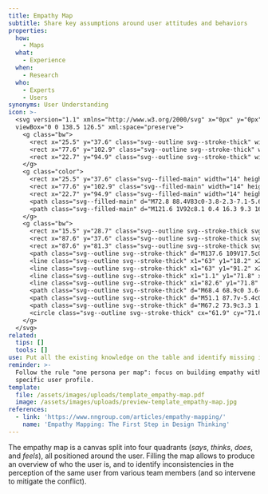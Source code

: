 ```yaml
---
title: Empathy Map
subtitle: Share key assumptions around user attitudes and behaviors
properties:
  how:
    - Maps
  what:
    - Experience
  when:
    - Research
  who:
    - Experts
    - Users
synonyms: User Understanding
icon: >-
  <svg version="1.1" xmlns="http://www.w3.org/2000/svg" x="0px" y="0px"
  viewBox="0 0 138.5 126.5" xml:space="preserve">
    <g class="bw">
      <rect x="25.5" y="37.6" class="svg--outline svg--stroke-thick" width="14" height="12.8"/>
      <rect x="77.6" y="102.9" class="svg--outline svg--stroke-thick" width="14" height="12.8"/>
      <rect x="22.7" y="94.9" class="svg--outline svg--stroke-thick" width="14" height="12.8"/>
    </g>
    <g class="color">
      <rect x="25.5" y="37.6" class="svg--filled-main" width="14" height="12.8"/>
      <rect x="77.6" y="102.9" class="svg--filled-main" width="14" height="12.8"/>
      <rect x="22.7" y="94.9" class="svg--filled-main" width="14" height="12.8"/>
      <path class="svg--filled-main" d="M72.8 88.4V83c0-3.8-2.3-7.1-5.6-8.5H56.7c-3.3 1.4-5.6 4.7-5.6 8.5v5.4c0 0 4.4 2.8 10.9 2.8C68.4 91.2 72.8 88.4 72.8 88.4z"/>
      <path class="svg--filled-main" d="M121.6 1V92c8.1 0.4 16.3 9.3 16.3 14.4V17.2C137.9 8.2 130.6 0.9 121.6 1"/>
    </g>
    <g class="bw">
      <rect x="15.5" y="28.7" class="svg--outline svg--stroke-thick svg--filled-light" width="14" height="12.8"/>
      <rect x="87.6" y="37.6" class="svg--outline svg--stroke-thick svg--filled-light" width="14" height="12.8"/>
      <rect x="87.6" y="81.3" class="svg--outline svg--stroke-thick svg--filled-light" width="14" height="12.8"/>
      <path class="svg--outline svg--stroke-thick" d="M137.6 109V17.5c0-9.2-7.5-16.6-16.6-16.6V1v91.4C130.2 92.3 137.6 99.8 137.6 109c0 9.2-7.5 16.6-16.6 16.6v0h-16.4H87 0.9v-108h119.5"/>
      <line class="svg--outline svg--stroke-thick" x1="63" y1="18.2" x2="63" y2="52"/>
      <line class="svg--outline svg--stroke-thick" x1="63" y1="91.2" x2="63" y2="124.9"/>
      <line class="svg--outline svg--stroke-thick" x1="1.1" y1="71.8" x2="42.4" y2="71.8"/>
      <line class="svg--outline svg--stroke-thick" x1="82.6" y1="71.8" x2="120.7" y2="71.8"/>
      <path class="svg--outline svg--stroke-thick" d="M68.4 68.9c0 3.6-2.9 6.5-6.4 6.5 -3.5 0-6.4-2.9-6.4-6.5v-2.2c0-3.6 2.9-6.5 6.4-6.5 3.5 0 6.4 2.9 6.4 6.5V68.9z"/>
      <path class="svg--outline svg--stroke-thick" d="M51.1 87.7v-5.4c0-3.8 2.3-7.1 5.6-8.5"/>
      <path class="svg--outline svg--stroke-thick" d="M67.2 73.9c3.3 1.4 5.6 4.7 5.6 8.5v5.4"/>
      <circle class="svg--outline svg--stroke-thick" cx="61.9" cy="71.6" r="19.6"/>
    </g>
  </svg>
related:
  tips: []
  tools: []
use: Put all the existing knowledge on the table and identify missing information.
reminder: >-
  Follow the rule "one persona per map": focus on building empathy with a
  specific user profile.
template:
  file: /assets/images/uploads/template_empathy-map.pdf
  image: /assets/images/uploads/preview-template_empathy-map.jpg
references:
  - link: 'https://www.nngroup.com/articles/empathy-mapping/'
    name: 'Empathy Mapping: The First Step in Design Thinking'
---
```

The empathy map is a canvas split into four quadrants (_says_, _thinks_, _does_, and _feels_), all positioned around the user. Filling the map allows to produce an overview of who the user is, and to identify inconsistencies in the perception of the same user from various team members (and so intervene to mitigate the conflict).
